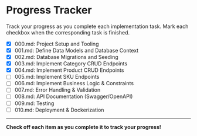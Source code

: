 # Progress Tracker

Track your progress as you complete each implementation task. Mark each checkbox when the corresponding task is finished.

- [x] 000.md: Project Setup and Tooling
- [x] 001.md: Define Data Models and Database Context
- [x] 002.md: Database Migrations and Seeding
- [x] 003.md: Implement Category CRUD Endpoints
- [x] 004.md: Implement Product CRUD Endpoints
- [ ] 005.md: Implement SKU Endpoints
- [ ] 006.md: Implement Business Logic & Constraints
- [ ] 007.md: Error Handling & Validation
- [ ] 008.md: API Documentation (Swagger/OpenAPI)
- [ ] 009.md: Testing
- [ ] 010.md: Deployment & Dockerization

---

**Check off each item as you complete it to track your progress!**
